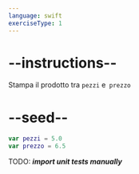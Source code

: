 ```yaml
---
language: swift
exerciseType: 1
---
```


# --instructions--

Stampa il prodotto tra `pezzi` e` prezzo`

# --seed--

```swift
var pezzi = 5.0
var prezzo = 6.5
```

TODO: ___import unit tests manually___
